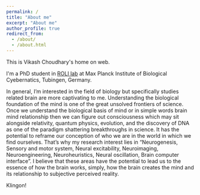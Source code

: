 ```yaml
---
permalink: /
title: "About me"
excerpt: "About me"
author_profile: true
redirect_from: 
  - /about/
  - /about.html
---
```


This is Vikash Choudhary's home on web.

 I'm a PhD student in [ROLI lab](http://rolilab.com)  at Max Planck Institute of Biological Cyebernatics, Tubingen, Germany. 

In general, I’m interested in the field of biology but specifically studies related brain are more captivating to me. Understanding the biological foundation of the mind is one of the great unsolved frontiers of science. Once we understand the biological basis of mind or in simple words brain mind relationship then we can figure out consciousness which may sit alongside relativity, quantum physics, evolution, and the discovery of DNA as one of the paradigm shattering breakthroughs in science. It has the potential to reframe our conception of who we are in the world in which we find ourselves. That’s why my research interest lies in “Neurogenesis, Sensory and motor system, Neural excitability, Neuroimaging, Neuroengineering, Neuroheuristics, Neural oscillation, Brain computer interface”. I believe that these areas have the potential to lead us to the essence of how the brain works, simply, how the brain creates the mind and its relationship to subjective perceived reality. 

Klingon!
